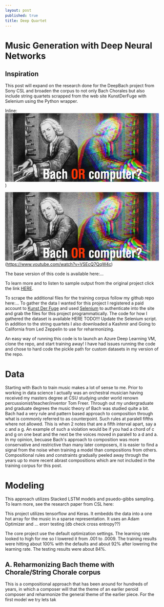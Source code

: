 ```yaml
---
layout: post
published: true
title: Deep Quartet
---
```

# Music Generation with Deep Neural Networks

## Inspiration 






This post will expand on the research done for the DeepBach project from Sony CSL and broaden the corpus to not only Bach Chorales but also include string quartets scrapped from the web site KunstDerFuge with Selenium using the Python wrapper.

Inline:
![alt text](/img/DeepBachImg1.jpg "Deep Bach")
)

![IMAGE ALT TEXT HERE](/img/DeepBachImg1.jpg "Deep Bach")(https://www.youtube.com/watch?v=VSEcQ7QqW4c)

The base version of this code is available here:...

To learn more and to listen to sample output from the original project click the link [HERE](http://www.flow-machines.com/deepbach-polyphonic-music-generation-bach-chorales/).


To scrape the additional files for the training corpus follow my github repo here:...
To gather the data I wanted for this project I registered a paid account to [Kunst Der Fuge](http://kunstderfuge.com/) and used [Selenium](http://selenium-python.readthedocs.io/) to authenticate into the site and grab the files for this project programmatically. The code for how I gathered the dataset is available HERE TODO!!! Update the Selenium script. In addition to the string quartets I also downloaded a Kashmir and Going to California from Led Zeppelin to use for reharmonizing.

An easy way of running this code is to launch an Azure Deep Learning VM, clone the repo, and start training away! I have had issues running the code and chose to hard code the pickle path for custom datasets in my version of the repo.

# Data

Starting with Bach to train music makes a lot of sense to me. Prior to working in data science I actually was an orchestral musician having received my masters degree at CSU studying under world renown percussionist/teacher/inventor Tom Freer. Through out my undergraduate and graduate degrees the music theory of Bach was studied quite a bit. Bach had a very rule and pattern based approach to composition through what is commonly referred to as counterpoint. Such rules at paralell fifths where not allowed. This is when 2 notes that are a fifth interval apart, say a c and a g. An example of such a violation would be if you had a chord of c and g on one beat and the next be the voices moved in paralell to a d and a. In my opinion, becuase Bach's approach to composition was more conservative and restrictive than many later composers, it is easier to find a signal from the noise when training a model than compositions from others. Compositional rules and constraints gradually peeled away through the years up to more recent abrast compositions which are not included in the training corpus for this post.

# Modeling 

This approach utilizes Stacked LSTM models and psuedo-gibbs sampling. To learn more, see the research paper from CSL here:

This project utilizes tensorflow and Keras. It embedds the data into a one hot array for the music in a sparse representation. It uses an Adam Optimizer and ... erorr testing (db check cross entropy??)

The core project use the default optimization settings. The learning rate looked to high for me so I lowered it from .001 to .0009. The training results were hitting about 100% with the defaults and about 92% after lowering the learning rate. The testing results were about 84%.

## A. Reharmonizing Bach theme with Chorale/String Chorale corpus

This is a compositional approach that has been around for hundreds of years, in which a composer will that the theme of an eariler peroid composer and reharmonize the general theme of the earlier piece. For the first model we try lets tak

